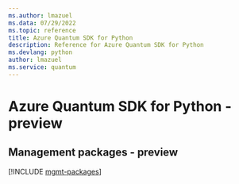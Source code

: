 ```yaml
---
ms.author: lmazuel
ms.data: 07/29/2022
ms.topic: reference
title: Azure Quantum SDK for Python
description: Reference for Azure Quantum SDK for Python
ms.devlang: python
author: lmazuel
ms.service: quantum
---
```

# Azure Quantum SDK for Python - preview

## Management packages - preview
[!INCLUDE [mgmt-packages](quantum-mgmt-index.md)]